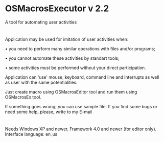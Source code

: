 # OSMacrosExecutor v 2.2
A tool for automating user activities

#

Application may be used for imitation of user activities when:

 • you need to perform many similar operations with files and/or programs;

 • you cannot automate these activities by standart tools;

 • some activities must be performed without your direct participation.

Application can 'use' mouse, keyboard, command line and interrupts as well as user with the same potentialities.

Just create macro using OSMacrosEditor tool and run them using OSMacrosEx tool.

If something goes wrong, you can use sample file. If you find some bugs or need some help, please, write to
my E-mail

#

Needs Windows XP and newer, Framework 4.0 and newer (for editor only). Interface language: en_us
